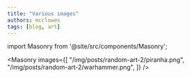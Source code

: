 ```yaml
---
title: "Various images"
authors: mcclowes
tags: [blog, art]
---
```


import Masonry from '@site/src/components/Masonry';

<!--truncate-->

<Masonry 
  images={[
    "/img/posts/random-art-2/piranha.png",
    "/img/posts/random-art-2/warhammer.png",
  ]}
/>